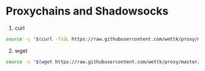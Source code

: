 # Proxychains and Shadowsocks

1. curl

```bash
source -c "$(curl -fsSL https://raw.githubusercontent.com/wettk/proxy/master/bootstrap.sh)"
```
2. wget

```bash
source -c "$(wget https://raw.githubusercontent.com/wettk/proxy/master/bootstrap.sh -O -)"
```
